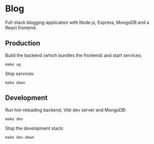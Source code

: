 # Blog

Full-stack blogging application with Node.js, Express, MongoDB and a React frontend.

## Production

Build the backend (which bundles the frontend) and start services:

```
make up
```

Stop services:

```
make down
```

## Development

Run hot-reloading backend, Vite dev server and MongoDB:

```
make dev
```

Stop the development stack:

```
make dev-down
```

